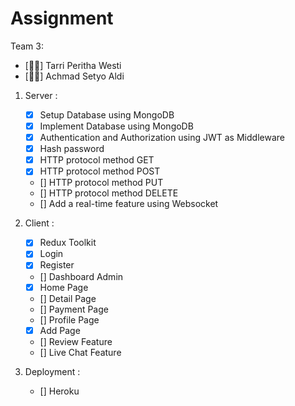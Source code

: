 # Assignment

Team 3:

- [👩🏻] Tarri Peritha Westi
- [🧑🏻] Achmad Setyo Aldi

1. Server :

   - [x] Setup Database using MongoDB
   - [x] Implement Database using MongoDB
   - [x] Authentication and Authorization using JWT as Middleware
   - [x] Hash password
   - [X] HTTP protocol method GET
   - [x] HTTP protocol method POST
   - [] HTTP protocol method PUT
   - [] HTTP protocol method DELETE
   - [] Add a real-time feature using Websocket

2. Client :

   - [x] Redux Toolkit
   - [x] Login
   - [x] Register
   - [] Dashboard Admin
   - [x] Home Page
   - [] Detail Page
   - [] Payment Page
   - [] Profile Page
   - [x] Add Page
   - [] Review Feature
   - [] Live Chat Feature

3. Deployment :
   - [] Heroku
